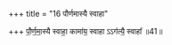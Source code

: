 +++
title = "16 पौर्णमास्यै स्वाहा"

+++
पौ॒र्ण॒मा॒स्यै स्वाहा॒ कामा॑य॒ स्वाहा ऽऽग॑त्यै॒ स्वाहा᳚ ॥41॥